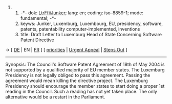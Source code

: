 1.  1.  -\*- dok: [LtrFfiiJunker](LtrFfiiJunker "wikilink"); lang: en;
        coding: iso-8859-1; mode: fundamental; -\*-
    2.  keyws: Junker, Luxemburg, Luxembourg, EU, presidency, software,
        patents, patentability computer-implemented, inventions
    3.  title: Draft Letter to Luxemburg Head of State Concerning
        Software Patent Directive

-\> \[ [ DE](LtrFfiiJunker0501De "wikilink") \| EN \| [
FR](LtrFfiiJunker0501Fr "wikilink") \] \[ [
priorities](FfiiprojPrior0501En "wikilink") \| [ Urgent
Appeal](LtrCons0406En "wikilink") \| [ Steps
Out](ConsStep0406En "wikilink") \]

------------------------------------------------------------------------

Synopsis: The Council\'s Software Patent Agreement of 18th of May 2004
is not supported by a qualified majority of EU member states. The
Luxemburg Presidency is not legally obliged to pass this agreement.
Passing the agreement would mean killing the directive project. The
Luxemburg Presidency should encourage the member states to start doing a
proper 1st reading in the Council. Such a reading has not yet taken
place. The only alternative would be a restart in the Parliament.
